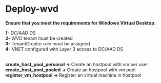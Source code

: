 # Deploy-wvd

<b>Ensure that you meet the requirements for Windows Virtual Desktop.</b>

<b>1-</b> DC/AAD DS <br>
<b>2-</b> WVD tenant must be created <br>
<b>3-</b> TenantCreator role must be assigned <br>
<b>4-</b> VNET configured with Layer 3 access to DC/AAD DS <br>

<br>
<b>create_host_pool_personal -> </b> Create an hostpool with vm per user<br>
<b>create_host_pool_pooled -> </b> Create an hostpool with vm pool<br>
<b>register_vm_hostpool -> </b> Register an virtual machine in hostpool <br>
